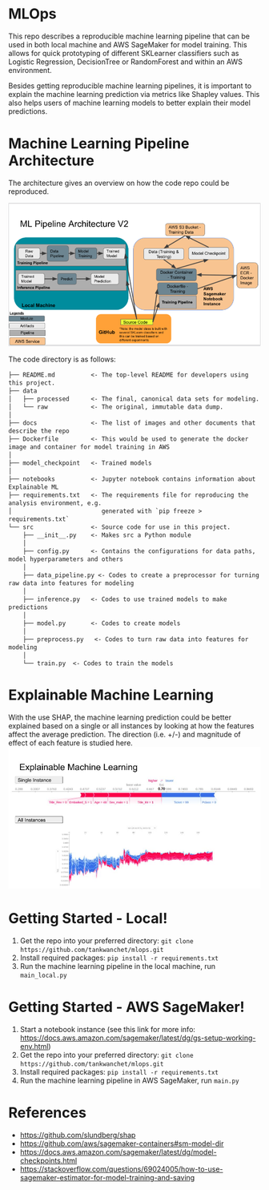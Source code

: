 # MLOps
This repo describes a reproducible machine learning pipeline that can be used in both local machine and AWS SageMaker for model training. This allows for quick prototyping of different SKLearner classifiers such as Logistic Regression, DecisionTree or RandomForest and within an AWS environment.  

Besides getting reproducible machine learning pipelines, it is important to explain the machine learning prediction via metrics like Shapley values. This also helps users of machine learning models to better explain their model predictions. 

# Machine Learning Pipeline Architecture
The architecture gives an overview on how the code repo could be reproduced. 

![image info](./docs/mlp_arch2.png)

The code directory is as follows:
```
├── README.md          <- The top-level README for developers using this project.
├── data
│   ├── processed      <- The final, canonical data sets for modeling.
│   └── raw            <- The original, immutable data dump.
│
├── docs               <- The list of images and other documents that describe the repo
├── Dockerfile         <- This would be used to generate the docker image and container for model training in AWS 
│
├── model_checkpoint   <- Trained models
│
├── notebooks          <- Jupyter notebook contains information about Explainable ML 
├── requirements.txt   <- The requirements file for reproducing the analysis environment, e.g.
│                         generated with `pip freeze > requirements.txt`
└── src                <- Source code for use in this project.
    ├── __init__.py    <- Makes src a Python module
    │
    ├── config.py      <- Contains the configurations for data paths, model hyperparameters and others
    │
    ├── data_pipeline.py <- Codes to create a preprocessor for turning raw data into features for modeling
    │
    ├── inference.py   <- Codes to use trained models to make predictions
    │
    ├── model.py       <- Codes to create models
    │
    ├── preprocess.py   <- Codes to turn raw data into features for modeling
    │
    └── train.py  <- Codes to train the models

```

# Explainable Machine Learning
With the use SHAP, the machine learning prediction could be better explained based on a single or all instances by looking at how the features affect the average prediction. 
The direction (i.e. +/-) and magnitude of effect of each feature is studied here. 
![image info](./docs/explainable_ml.jpg)

# Getting Started - Local!
1. Get the repo into your preferred directory: `git clone https://github.com/tankwanchet/mlops.git`
2. Install required packages: `pip install -r requirements.txt`
3. Run the machine learning pipeline in the local machine, run `main_local.py` 

# Getting Started - AWS SageMaker!
1. Start a notebook instance (see this link for more info: https://docs.aws.amazon.com/sagemaker/latest/dg/gs-setup-working-env.html)
2. Get the repo into your preferred directory: `git clone https://github.com/tankwanchet/mlops.git`
3. Install required packages: `pip install -r requirements.txt`
4. Run the machine learning pipeline in AWS SageMaker, run `main.py`


# References
- https://github.com/slundberg/shap
- https://github.com/aws/sagemaker-containers#sm-model-dir
- https://docs.aws.amazon.com/sagemaker/latest/dg/model-checkpoints.html
- https://stackoverflow.com/questions/69024005/how-to-use-sagemaker-estimator-for-model-training-and-saving